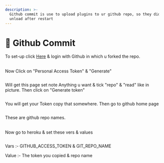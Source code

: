 ```yaml
---
description: >-
  Github commit is use to upload plugins to ur github repo, so they didn't get
  unload after restart
---
```


# 📕 Github Commit

To set-up click [Here](https://github.com/settings/tokens) & login with Github in which u forked the repo.

\
Now Click on "Personal Access Token" & "Generate"

<figure><img src="https://te.legra.ph/file/95dfd5aca517cd8c4ed75.jpg" alt=""><figcaption></figcaption></figure>

Will get this page set note Anything u want & tick "repo" & "read" like in picture. Then click on "Generate token"

<figure><img src="https://te.legra.ph/file/e2cb090124db2e7036414.jpg" alt=""><figcaption></figcaption></figure>

&#x20;You will get your Token copy that somewhere. Then go to github home page

<figure><img src="https://te.legra.ph/file/90758900916d1d9587199.jpg" alt=""><figcaption></figcaption></figure>

These are github repo names.

\
Now go to heroku & set these vers & values

<figure><img src="https://te.legra.ph/file/07e1143dccb8592b3a915.jpg" alt=""><figcaption></figcaption></figure>

Vars :- GITHUB\_ACCESS\_TOKEN & GIT\_REPO\_NAME

Value :- The token you copied & repo name
